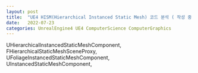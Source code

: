 ```yaml
---
layout: post
title:  "UE4 HISM(Hierarchical Instanced Static Mesh) 코드 분석 ( 작성 중 )"
date:   2022-07-23
categories: UnrealEngine4 UE4 ComputerScience ComputerGraphics
---         
```

                
UHierarchicalInstancedStaticMeshComponent, FHierarchicalStaticMeshSceneProxy, UFoliageInstancedStaticMeshComponent, UInstancedStaticMeshComponent,                